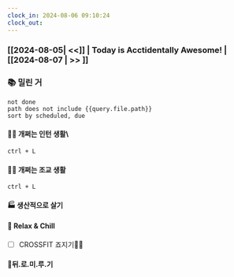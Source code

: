 ```yaml
---
clock_in: 2024-08-06 09:10:24
clock_out: 
---
```

### [[2024-08-05| <<]] | **Today is Acctidentally Awesome!** | [[2024-08-07 | >> ]]

### 📚 밀린 거
```tasks
not done 
path does not include {{query.file.path}}
sort by scheduled, due
```

#### 🤦‍♂️ 개쩌는 인턴 생활\
`ctrl + L`

#### 👨‍🏫 개쩌는 조교 생활
`ctrl + L`

#### 🏭 생산적으로 살기

#### 🍻 Relax & Chill 
- [ ] CROSSFIT 죠지기🏋️‍♀️


#### 💨뒤.로.미.루.기
